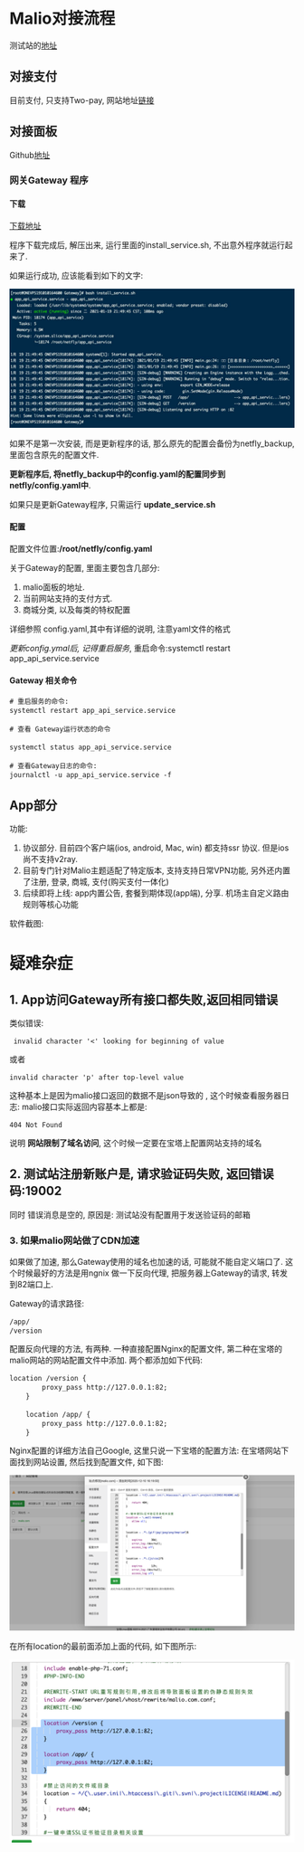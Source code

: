 # Malio对接流程



测试站的[地址](h't't'p://test.netflyapp.xyz)



## 对接支付

目前支付, 只支持Two-pay, 网站地址[链接](https://seller.two-pay.com)





## 对接面板

Github[地址](https://github.com/NetFly-VPN/Malio-Theme-for-SSPANEL.git)



### 网关Gateway 程序



#### 下载

[下载地址](http://dw.netflyapp.xyz/gateway.zip)

程序下载完成后, 解压出来, 运行里面的install_service.sh, 不出意外程序就运行起来了.

如果运行成功, 应该能看到如下的文字:

![image-20210119223246743](res/image-20210119223246743-1572849.png)



如果不是第一次安装, 而是更新程序的话, 那么原先的配置会备份为netfly_backup, 里面包含原先的配置文件.

**更新程序后, 将netfly_backup中的config.yaml的配置同步到netfly/config.yaml中**.



如果只是更新Gateway程序, 只需运行 **update_service.sh**





#### 配置

配置文件位置:**/root/netfly/config.yaml**

关于Gateway的配置, 里面主要包含几部分:

1. malio面板的地址. 
2. 当前网站支持的支付方式.
3. 商城分类, 以及每类的特权配置

详细参照 config.yaml,其中有详细的说明, 注意yaml文件的格式

*更新config.ymal后, 记得重启服务*, 重启命令:systemctl restart app_api_service.service



#### Gateway 相关命令

```
# 重启服务的命令:
systemctl restart app_api_service.service

# 查看 Gateway运行状态的命令

systemctl status app_api_service.service

# 查看Gateway日志的命令:
journalctl -u app_api_service.service -f
```







## App部分

功能:

1. 协议部分. 目前四个客户端(ios, android, Mac, win) 都支持ssr 协议. 但是ios 尚不支持v2ray.
2. 目前专门针对Malio主题适配了特定版本, 支持支持日常VPN功能, 另外还内置了注册, 登录, 商城, 支付(购买支付一体化)
3. 后续即将上线: app内置公告, 套餐到期体现(app端), 分享. 机场主自定义路由规则等核心功能



软件截图:







# 疑难杂症



## 1. App访问Gateway所有接口都失败,返回相同错误

类似错误:

```
 invalid character '<' looking for beginning of value
```

或者

```
invalid character 'p' after top-level value
```



这种基本上是因为malio接口返回的数据不是json导致的 , 这个时候查看服务器日志: malio接口实际返回内容基本上都是:

```
404 Not Found
```

说明 **网站限制了域名访问**, 这个时候一定要在宝塔上配置网站支持的域名



## 2. 测试站注册新账户是, 请求验证码失败, 返回错误码:19002

同时 错误消息是空的, 原因是: 测试站没有配置用于发送验证码的邮箱



### 3. 如果malio网站做了CDN加速

如果做了加速, 那么Gateway使用的域名也加速的话, 可能就不能自定义端口了. 这个时候最好的方法是用ngnix 做一下反向代理, 把服务器上Gateway的请求, 转发到82端口上.

Gateway的请求路径:

```
/app/
/version
```



配置反向代理的方法, 有两种. 一种直接配置Nginx的配置文件, 第二种在宝塔的malio网站的网站配置文件中添加. 两个都添加如下代码:

```
location /version {
        proxy_pass http://127.0.0.1:82;
    }
    
    location /app/ {
        proxy_pass http://127.0.0.1:82;
    }
```

Nginx配置的详细方法自己Google, 这里只说一下宝塔的配置方法:
在宝塔网站下面找到网站设置, 然后找到配置文件, 如下图:

![image-20210120002631563](res/image-20210120002631563-1572849.png)



在所有location的最前面添加上面的代码, 如下图所示:

![image-20210120002750257](res/image-20210120002750257-1572849.png)

